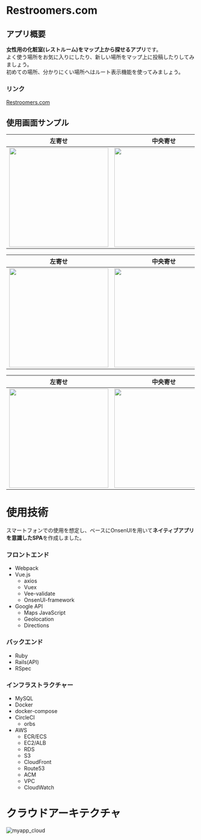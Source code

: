 # Restroomers.com

## アプリ概要
**女性用の化粧室(レストルーム)をマップ上から探せるアプリ**です。  
よく使う場所をお気に入りにしたり、新しい場所をマップ上に投稿したりしてみましょう。  
初めての場所、分かりにくい場所へはルート表示機能を使ってみましょう。

### リンク
[Restroomers.com](https://www.restroomers.com/ "サイトを見る")


## 使用画面サンプル
| 左寄せ | 中央寄せ | 右寄せ |
| :---: | :---: | :---: |
| <img src="https://i.gyazo.com/4e20f6e0fb70683b3eca0be1112ad970.png" width="265px"> | <img src="https://i.gyazo.com/e88ba7fb14074d80a3efc8d10d8931ff.png" width="265px"> | <img src="https://i.gyazo.com/e0b9941f13fea7d2ff396c9d63e1f273.png" width="265px"> |

| 左寄せ | 中央寄せ | 右寄せ |
| :---: | :---: | :---: |
| <img src="https://i.gyazo.com/4e20f6e0fb70683b3eca0be1112ad970.png" width="265px"> | <img src="https://i.gyazo.com/e88ba7fb14074d80a3efc8d10d8931ff.png" width="265px"> | <img src="https://i.gyazo.com/e0b9941f13fea7d2ff396c9d63e1f273.png" width="265px"> |

| 左寄せ | 中央寄せ | 右寄せ |
| :---: | :---: | :---: |
| <img src="https://i.gyazo.com/4e20f6e0fb70683b3eca0be1112ad970.png" width="265px"> | <img src="https://i.gyazo.com/e88ba7fb14074d80a3efc8d10d8931ff.png" width="265px"> | <img src="https://i.gyazo.com/e0b9941f13fea7d2ff396c9d63e1f273.png" width="265px"> |



# 使用技術
スマートフォンでの使用を想定し、ベースにOnsenUIを用いて**ネイティブアプリを意識したSPA**を作成しました。

### フロントエンド
- Webpack
- Vue.js
  - axios
  - Vuex
  - Vee-validate
  - OnsenUI-framework
- Google API
  - Maps JavaScript
  - Geolocation
  - Directions
  
### バックエンド
- Ruby
- Rails(API)
- RSpec

### インフラストラクチャー
- MySQL
- Docker
- docker-compose
- CircleCI
  - orbs
- AWS
  - ECR/ECS
  - EC2/ALB
  - RDS
  - S3
  - CloudFront
  - Route53
  - ACM
  - VPC
  - CloudWatch


# クラウドアーキテクチャ
![myapp_cloud](https://user-images.githubusercontent.com/49634472/68024489-97753380-fced-11e9-886d-9e288f04789c.png)
